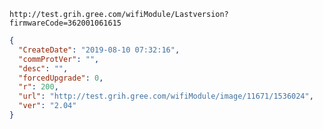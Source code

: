 `http://test.grih.gree.com/wifiModule/Lastversion?firmwareCode=362001061615`

```json
{
  "CreateDate": "2019-08-10 07:32:16",
  "commProtVer": "",
  "desc": "",
  "forcedUpgrade": 0,
  "r": 200,
  "url": "http://test.grih.gree.com/wifiModule/image/11671/1536024",
  "ver": "2.04"
}
```